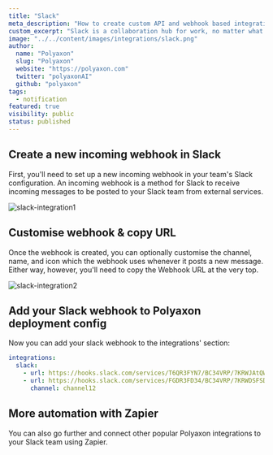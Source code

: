 ```yaml
---
title: "Slack"
meta_description: "How to create custom API and webhook based integrations for the Polyaxon. Notify Slack when an experiment, job, build is finished so everyone that your team stays in sync."
custom_excerpt: "Slack is a collaboration hub for work, no matter what work you do. It's a place where conversations happen, decisions are made, and information is always at your fingertips. With Slack, your team is better connected."
image: "../../content/images/integrations/slack.png"
author:
  name: "Polyaxon"
  slug: "Polyaxon"
  website: "https://polyaxon.com"
  twitter: "polyaxonAI"
  github: "polyaxon"
tags: 
  - notification
featured: true
visibility: public
status: published
---
```


## Create a new incoming webhook in Slack

First, you'll need to set up a new incoming webhook in your team's Slack configuration. An incoming webhook is a method for Slack to receive incoming messages to be posted to your Slack team from external services.

![slack-integration1](../../content/images/integrations/slack/img1.png)

## Customise webhook & copy URL

Once the webhook is created, you can optionally customise the channel, name, and icon which the webhook uses whenever it posts a new message. Either way, however, you'll need to copy the Webhook URL at the very top.

![slack-integration2](../../content/images/integrations/slack/img2.png)

## Add your Slack webhook to Polyaxon deployment config

Now you can add your slack webhook to the integrations' section:

```yaml
integrations:
  slack:
    - url: https://hooks.slack.com/services/T6QR3FYN7/BC34VRP/7KRWJAtQWOxjxYgee
    - url: https://hooks.slack.com/services/FGDR3FD34/BC34VRP/7KRWDSFSD3xjxYgee
      channel: channel12
```

## More automation with Zapier

You can also go further and connect other popular Polyaxon integrations to your Slack team using Zapier.
